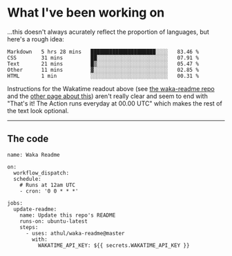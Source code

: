 # What I've been working on

…this doesn't always acurately reflect the proportion of languages, but here's a rough idea:

<!--START_SECTION:waka-->
```text
Markdown   5 hrs 28 mins   █████████████████████░░░░   83.46 % 
CSS        31 mins         ██░░░░░░░░░░░░░░░░░░░░░░░   07.91 % 
Text       21 mins         █▒░░░░░░░░░░░░░░░░░░░░░░░   05.47 % 
Other      11 mins         ▓░░░░░░░░░░░░░░░░░░░░░░░░   02.85 % 
HTML       1 min           ░░░░░░░░░░░░░░░░░░░░░░░░░   00.31 % 
```
<!--END_SECTION:waka-->

Instructions for the Wakatime readout above (see [the waka-readme repo](https://github.com/athul/waka-readme) and the [other page about this](https://github.com/marketplace/actions/waka-readme)) aren't really clear and seem to end with "That's it! The Action runs everyday at 00.00 UTC" which makes the rest of the text look optional.

---

## The code

```
name: Waka Readme

on:
  workflow_dispatch:
  schedule:
    # Runs at 12am UTC
    - cron: '0 0 * * *'

jobs:
  update-readme:
    name: Update this repo's README
    runs-on: ubuntu-latest
    steps:
      - uses: athul/waka-readme@master
        with:
          WAKATIME_API_KEY: ${{ secrets.WAKATIME_API_KEY }}
```
